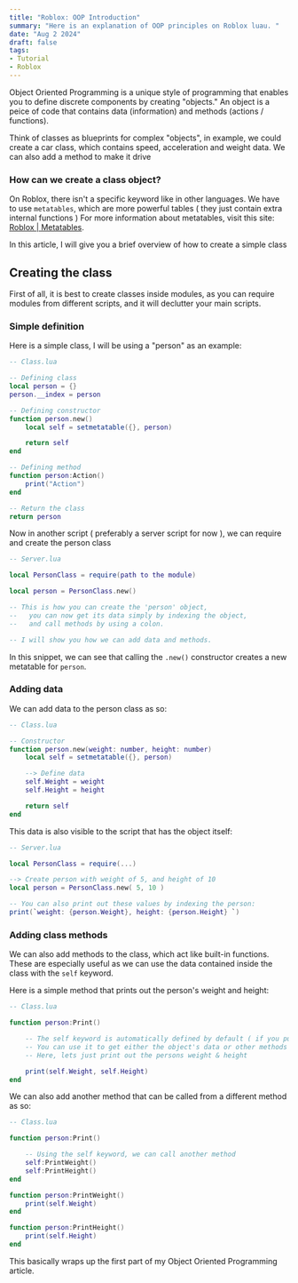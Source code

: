 ```yaml
---
title: "Roblox: OOP Introduction"
summary: "Here is an explanation of OOP principles on Roblox luau. "
date: "Aug 2 2024"
draft: false
tags:
- Tutorial
- Roblox
---
```


Object Oriented Programming is a unique style of programming that enables you to define discrete components by creating "objects."
An object is a peice of code that contains data (information) and methods (actions / functions).
<br>

Think of classes as blueprints for complex "objects", in example, we could create a car class, which contains speed, acceleration and weight data.
We can also add a method to make it drive

### How can we create a class object?

On Roblox, there isn't a specific keyword like in other languages. We have to use `metatables`, which are more powerful tables ( they just contain extra internal functions )
For more information about metatables, visit this site: [Roblox | Metatables](https://create.roblox.com/docs/luau/metatables).
<br>

In this article, I will give you a brief overview of how to create a simple class

## Creating the class

First of all, it is best to create classes inside modules, as you can require modules from different scripts, and it will declutter your main scripts.
<br>

### Simple definition
Here is a simple class, I will be using a "person" as an example:

```lua
-- Class.lua

-- Defining class
local person = {}
person.__index = person

-- Defining constructor
function person.new()
    local self = setmetatable({}, person)

    return self
end

-- Defining method
function person:Action()
    print("Action")
end

-- Return the class 
return person
```

Now in another script ( preferably a server script for now ), we can require and create the person class

```lua
-- Server.lua

local PersonClass = require(path to the module)

local person = PersonClass.new()

-- This is how you can create the 'person' object, 
--   you can now get its data simply by indexing the object,
--   and call methods by using a colon.

-- I will show you how we can add data and methods.

```

In this snippet, we can see that calling the `.new()` constructor creates a new metatable for `person`. <br>

### Adding data

We can add data to the person class as so:

```lua
-- Class.lua

-- Constructor
function person.new(weight: number, height: number)
    local self = setmetatable({}, person)

    --> Define data
    self.Weight = weight
    self.Height = height

    return self
end
```

This data is also visible to the script that has the object itself:

```lua
-- Server.lua

local PersonClass = require(...)

--> Create person with weight of 5, and height of 10
local person = PersonClass.new( 5, 10 )

-- You can also print out these values by indexing the person:
print(`weight: {person.Weight}, height: {person.Height} `)
```

### Adding class methods

We can also add methods to the class, which act like built-in functions. <br>
These are especially useful as we can use the data contained inside the class with the `self` keyword.

Here is a simple method that prints out the person's weight and height:

```lua
-- Class.lua

function person:Print()

    -- The self keyword is automatically defined by default ( if you put a colon )
    -- You can use it to get either the object's data or other methods
    -- Here, lets just print out the persons weight & height

    print(self.Weight, self.Height)
end
```

We can also add another method that can be called from a different method as so:

```lua
-- Class.lua

function person:Print()

    -- Using the self keyword, we can call another method
    self:PrintWeight()
    self:PrintHeight()
end

function person:PrintWeight()
    print(self.Weight)
end

function person:PrintHeight()
    print(self.Height)
end
```


This basically wraps up the first part of my Object Oriented Programming article. <br>